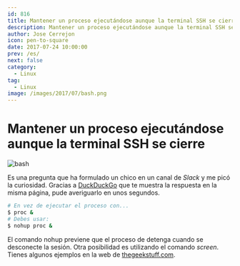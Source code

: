```yaml
---
id: 816
title: Mantener un proceso ejecutándose aunque la terminal SSH se cierre
description: Mantener un proceso ejecutándose aunque la terminal SSH se cierre
author: Jose Cerrejon
icon: pen-to-square
date: 2017-07-24 10:00:00
prev: /es/
next: false
category:
  - Linux
tag:
  - Linux
image: /images/2017/07/bash.png
---
```


# Mantener un proceso ejecutándose aunque la terminal SSH se cierre

![bash](/images/2017/07/bash.png)

Es una pregunta que ha formulado un chico en un canal de *Slack* y me picó la curiosidad. Gracias a [DuckDuckGo](https://duckduckgo.com/) que te muestra la respuesta en la misma página, pude averiguarlo en unos segundos.

```bash
# En vez de ejecutar el proceso con...
$ proc &
# Debes usar:
$ nohup proc &
```

El comando nohup previene que el proceso de detenga cuando se desconecte la sesión. Otra posibilidad es utilizando el comando *screen*. Tienes algunos ejemplos en la web de [thegeekstuff.com](http://www.thegeekstuff.com/2010/07/screen-command-examples).